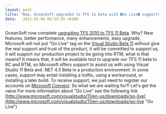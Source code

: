 ```yaml
---
layout: post
title: "Now, OceanSoft upgraded to TFS 11 beta with �Go Live� support!"
date:   2012-03-08 09:59:39 +0100
---
```


OceanSoft now complete [upgrading TFS 2010 to TFS 11
Beta](https://mohamedradwan.com/posts/upgrade-tfs-2010-to-tfs-11-beta-step-by-step-and-its-prerequisites/ "Upgrade to TFS 11 Beta").
Why? New features, better performance, many enhancements, easy upgrade,
Microsoft will not put \"Go Live\" tag on the [Visual Studio Beta
11](https://mohamedradwan.com/category/visual-studio-11-beta/ "Visual Studio 11 Beta")
without give the real support and trust of the product, it will be
committed to support us, it will support our production project to be
going into RTM, what is that means? It means that, it will
be available tool to upgrade our TFS 11 beta to RC and RTM, so Microsoft
offers support to assist us with using Visual Studio 11 Beta and .NET
4.5 Beta in a production environment. In some cases, support may entail
installing a hotfix, using a workaround, or installing a later build. To
receive support, we just need to register our accounts on [Microsoft
Connect](http://connect.microsoft.com/visualstudio "Microsoft Connect").
So what we are waiting for?! Let\'s get the value For more information
about \"Go Live\" see the following link
[http://www.microsoft.com/visualstudio/11/en-us/downloads/go-live](http://www.microsoft.com/visualstudio/11/en-us/downloads/go-live "Go Live")

